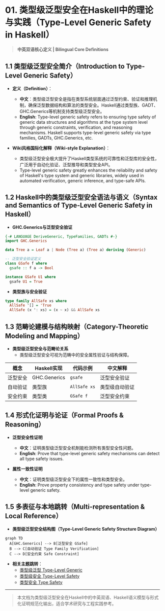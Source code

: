 # 01. 类型级泛型安全在Haskell中的理论与实践（Type-Level Generic Safety in Haskell）

> **中英双语核心定义 | Bilingual Core Definitions**

## 1.1 类型级泛型安全简介（Introduction to Type-Level Generic Safety）

- **定义（Definition）**：
  - **中文**：类型级泛型安全是指在类型系统层面通过泛型约束、验证和推理机制，确保泛型数据结构和算法的类型安全。Haskell通过类型族、GADT、GHC.Generics等机制支持类型级泛型安全。
  - **English**: Type-level generic safety refers to ensuring type safety of generic data structures and algorithms at the type system level through generic constraints, verification, and reasoning mechanisms. Haskell supports type-level generic safety via type families, GADTs, GHC.Generics, etc.

- **Wiki风格国际化解释（Wiki-style Explanation）**：
  - 类型级泛型安全极大提升了Haskell类型系统的可靠性和泛型库的安全性，广泛用于自动化验证、泛型推导和类型安全API。
  - Type-level generic safety greatly enhances the reliability and safety of Haskell's type system and generic libraries, widely used in automated verification, generic inference, and type-safe APIs.

## 1.2 Haskell中的类型级泛型安全语法与语义（Syntax and Semantics of Type-Level Generic Safety in Haskell）

- **GHC.Generics与泛型安全验证**

```haskell
{-# LANGUAGE DeriveGeneric, TypeFamilies, GADTs #-}
import GHC.Generics

data Tree a = Leaf a | Node (Tree a) (Tree a) deriving (Generic)

-- 泛型安全验证定义
class GSafe f where
  gsafe :: f a -> Bool

instance GSafe U1 where
  gsafe U1 = True
```

- **类型族与安全验证**

```haskell
type family AllSafe xs where
  AllSafe '[] = 'True
  AllSafe (x ': xs) = (x ~ x) && AllSafe xs
```

## 1.3 范畴论建模与结构映射（Category-Theoretic Modeling and Mapping）

- **类型级泛型安全与范畴论关系**
  - 类型级泛型安全可视为范畴中的安全属性验证与结构保障。

| 概念 | Haskell实现 | 代码示例 | 中文解释 |
|------|-------------|----------|----------|
| 泛型安全 | GHC.Generics | `gsafe` | 泛型安全验证 |
| 自动验证 | 类型族 | `AllSafe xs` | 类型级自动验证 |
| 安全约束 | 类型类 | `GSafe f` | 泛型安全约束 |

## 1.4 形式化证明与论证（Formal Proofs & Reasoning）

- **泛型安全性证明**
  - **中文**：证明类型级泛型安全机制能检测所有类型安全性问题。
  - **English**: Prove that type-level generic safety mechanisms can detect all type safety issues.

- **属性一致性证明**
  - **中文**：证明类型级泛型安全下的属性一致性和类型安全。
  - **English**: Prove property consistency and type safety under type-level generic safety.

## 1.5 多表征与本地跳转（Multi-representation & Local Reference）

- **类型级泛型安全结构图（Type-Level Generic Safety Structure Diagram）**

```mermaid
graph TD
  A[GHC.Generics] --> B[泛型安全 GSafe]
  B --> C[自动验证 Type Family Verification]
  C --> D[安全约束 Safe Constraint]
```

- **相关主题跳转**：
  - [类型级泛型 Type-Level Generic](../24-Type-Level-Generic/01-Type-Level-Generic-in-Haskell.md)
  - [类型级安全 Type-Level Safety](../31-Type-Level-Safety/01-Type-Level-Safety-in-Haskell.md)
  - [类型安全 Type Safety](../01-Type-Safety-in-Haskell.md)

---

> 本文档为类型级泛型安全在Haskell中的中英双语、Haskell语义模型与形式化证明规范化输出，适合学术研究与工程实践参考。
